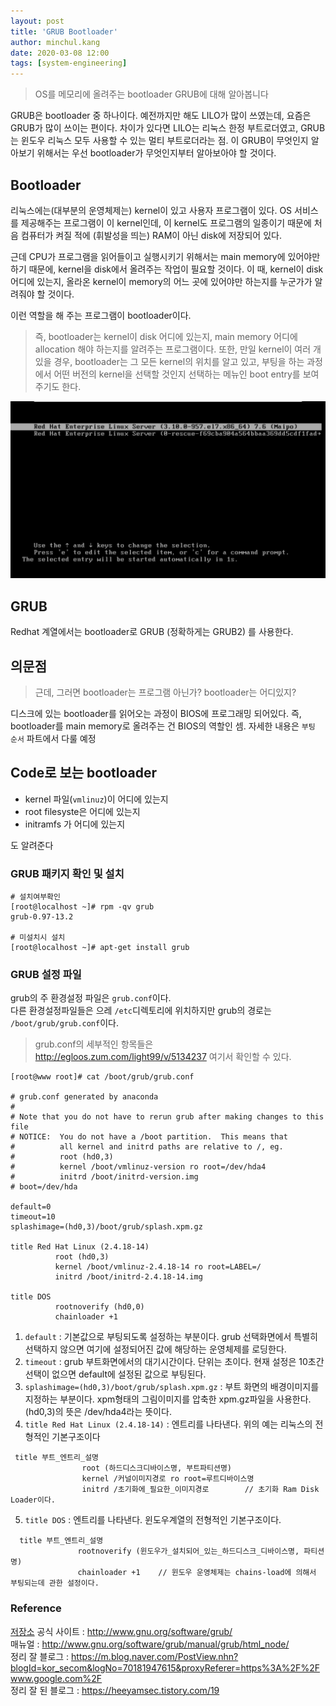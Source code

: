 ```yaml
---
layout: post
title: 'GRUB Bootloader'
author: minchul.kang
date: 2020-03-08 12:00
tags: [system-engineering]
---
```


> OS를 메모리에 올려주는 bootloader GRUB에 대해 알아봅니다

GRUB은 bootloader 중 하나이다.
예전까지만 해도 LILO가 많이 쓰였는데, 요즘은 GRUB가 많이 쓰이는 편이다. 차이가 있다면 LILO는 리눅스 한정 부트로더였고, GRUB는 윈도우 리눅스 모두 사용할 수 있는 멀티 부트로더라는 점.
이 GRUB이 무엇인지 알아보기 위해서는 우선 bootloader가 무엇인지부터 알아보아야 할 것이다. 

## Bootloader

리눅스에는(대부분의 운영체제는) kernel이 있고 사용자 프로그램이 있다. OS 서비스를 제공해주는 프로그램이 이 kernel인데, 이 kernel도 프로그램의 일종이기 때문에 처음 컴퓨터가 켜질 적에 (휘발성을 띄는) RAM이 아닌 
disk에 저장되어 있다. 

근데 CPU가 프로그램을 읽어들이고 실행시키기 위해서는 main memory에 있어야만 하기 때문에, kernel을 disk에서 올려주는 작업이 필요할 것이다. 이 때, kernel이 disk 어디에 있는지, 올라온 kernel이 memory의 어느 곳에 있어야만 하는지를 누군가가 알려줘야 할 것이다.

이런 역할을 해 주는 프로그램이 bootloader이다.

> 즉, bootloader는 kernel이 disk 어디에 있는지, main memory 어디에 allocation 해야 하는지를 알려주는 프로그램이다. 또한, 만일 kernel이 여러 개 있을 경우, bootloader는 그 모든 kernel의 위치를 알고 있고, 부팅을 하는 과정에서 어떤 버전의 kernel을 선택할 것인지 선택하는 메뉴인 boot entry를 보여주기도 한다.

![boot entry](/files/se2-0.png)

## GRUB

Redhat 계열에서는 bootloader로 GRUB (정확하게는 GRUB2) 를 사용한다.

## 의문점

> 근데, 그러면 bootloader는 프로그램 아닌가? bootloader는 어디있지?

디스크에 있는 bootloader를 읽어오는 과정이 BIOS에 프로그래밍 되어있다. 즉, bootloader를 main memory로 올려주는 건 BIOS의 역할인 셈. 자세한 내용은 `부팅 순서` 파트에서 다룰 예정

## Code로 보는 bootloader

- kernel 파일(`vmlinuz`)이 어디에 있는지
- root filesyste은 어디에 있는지
- initramfs 가 어디에 있는지

도 알려준다

### GRUB 패키지 확인 및 설치

```
# 설치여부확인
[root@localhost ~]# rpm -qv grub
grub-0.97-13.2

# 미설치시 설치
[root@localhost ~]# apt-get install grub
```

### GRUB 설정 파일

grub의 주 환경설정 파일은 `grub.conf`이다.   
다른 환경설정파일들은 으레 `/etc`디렉토리에 위치하지만 grub의 경로는 `/boot/grub/grub.conf`이다.

> grub.conf의 세부적인 항목들은 http://egloos.zum.com/light99/v/5134237 여기서 확인할 수 있다.

```
[root@www root]# cat /boot/grub/grub.conf

# grub.conf generated by anaconda
#
# Note that you do not have to rerun grub after making changes to this file
# NOTICE:  You do not have a /boot partition.  This means that
#          all kernel and initrd paths are relative to /, eg.
#          root (hd0,3)
#          kernel /boot/vmlinuz-version ro root=/dev/hda4
#          initrd /boot/initrd-version.img
# boot=/dev/hda

default=0                    
timeout=10
splashimage=(hd0,3)/boot/grub/splash.xpm.gz

title Red Hat Linux (2.4.18-14)
          root (hd0,3)
          kernel /boot/vmlinuz-2.4.18-14 ro root=LABEL=/
          initrd /boot/initrd-2.4.18-14.img

title DOS
          rootnoverify (hd0,0)
          chainloader +1
```

1. `default` : 기본값으로 부팅되도록 설정하는 부분이다. grub 선택화면에서 특별히 선택하지 않으면 여기에 설정되어진 값에 해당하는 운영체제를 로딩한다.
2. `timeout` : grub 부트화면에서의 대기시간이다. 단위는 초이다. 현재 설정은 10초간 선택이 없으면 default에 설정된 값으로 부팅된다.
3. `splashimage=(hd0,3)/boot/grub/splash.xpm.gz` : 부트 화면의 배경이미지를 지정하는 부분이다. xpm형태의 그림이미지를 압축한 xpm.gz파일을 사용한다. (hd0,3)의 뜻은 /dev/hda4라는 뜻이다.
4. `title Red Hat Linux (2.4.18-14)` : 엔트리를 나타낸다. 위의 예는 리눅스의 전형적인 기본구조이다

```
 title 부트_엔트리_설명
                root (하드디스크디바이스명, 부트파티션명)
                kernel /커널이미지경로 ro root=루트디바이스명
                initrd /초기화에_필요한_이미지경로        // 초기화 Ram Disk Loader이다.
```

5. `title DOS` : 엔트리를 나타낸다. 윈도우계열의 전형적인 기본구조이다.

```
  title 부트_엔트리_설명
               rootnoverify (윈도우가_설치되어_있는_하드디스크_디바이스명, 파티션명)
               chainloader +1    // 윈도우 운영체제는 chains-load에 의해서 부팅되는데 관한 설정이다.
```


### Reference
[저장소](https://git.savannah.gnu.org/git/grub.git/) 
공식 사이트 : http://www.gnu.org/software/grub/  
매뉴얼 : http://www.gnu.org/software/grub/manual/grub/html_node/  
정리 잘 블로그 : https://m.blog.naver.com/PostView.nhn?blogId=kor_secom&logNo=70181947615&proxyReferer=https%3A%2F%2Fwww.google.com%2F   
정리 잘 된 블로그 : https://heeyamsec.tistory.com/19
